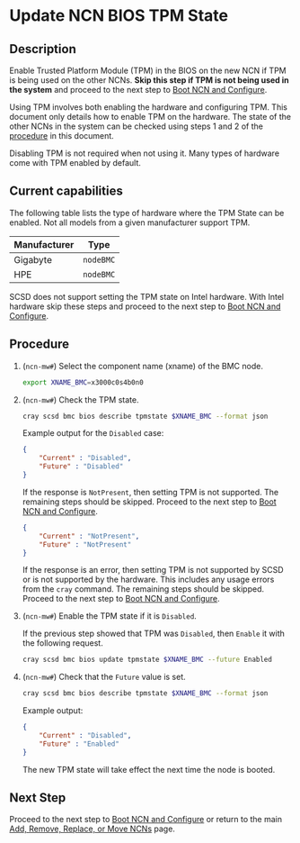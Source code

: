 # Update NCN BIOS TPM State

## Description

Enable Trusted Platform Module (TPM) in the BIOS on the new NCN if TPM is being used on the other NCNs.
**Skip this step if TPM is not being used in the system** and proceed to the next step to [Boot NCN and Configure](Boot_NCN.md).

Using TPM involves both enabling the hardware and configuring TPM.
This document only details how to enable TPM on the hardware.
The state of the other NCNs in the system can be checked using steps 1 and 2 of the [procedure](#procedure) in this document.

Disabling TPM is not required when not using it. Many types of hardware come with TPM enabled by default.

## Current capabilities

The following table lists the type of hardware where the TPM State can be enabled. Not all models from a given manufacturer support TPM.

| **Manufacturer** | **Type**  |
|------------------|-----------|
| Gigabyte         | `nodeBMC` |
| HPE              | `nodeBMC` |

SCSD does not support setting the TPM state on Intel hardware.
With Intel hardware skip these steps and proceed to the next step to [Boot NCN and Configure](Boot_NCN.md).

## Procedure

1. (`ncn-mw#`) Select the component name (xname) of the BMC node. <a name="step1"></a>

    ```bash
    export XNAME_BMC=x3000c0s4b0n0
    ```

1. (`ncn-mw#`) Check the TPM state. <a name="step2"></a>

    ```bash
    cray scsd bmc bios describe tpmstate $XNAME_BMC --format json
    ```

    Example output for the `Disabled` case:

    ```json
    {
        "Current" : "Disabled",
        "Future" : "Disabled"
    }
    ```

    If the response is `NotPresent`, then setting TPM is not supported.
    The remaining steps should be skipped. Proceed to the next step to [Boot NCN and Configure](Boot_NCN.md).

    ```json
    {
        "Current" : "NotPresent",
        "Future" : "NotPresent"
    }
    ```

    If the response is an error, then setting TPM is not supported by SCSD or is not supported by the hardware.
    This includes any usage errors from the `cray` command.
    The remaining steps should be skipped. Proceed to the next step to [Boot NCN and Configure](Boot_NCN.md).

1. (`ncn-mw#`) Enable the TPM state if it is `Disabled`.

    If the previous step showed that TPM was `Disabled`, then `Enable` it with the following request.

    ```bash
    cray scsd bmc bios update tpmstate $XNAME_BMC --future Enabled
    ```

1. (`ncn-mw#`) Check that the `Future` value is set.

    ```bash
    cray scsd bmc bios describe tpmstate $XNAME_BMC --format json
    ```

    Example output:

    ```json
    {
        "Current" : "Disabled",
        "Future" : "Enabled"
    }
    ```

    The new TPM state will take effect the next time the node is booted.

## Next Step

Proceed to the next step to [Boot NCN and Configure](Boot_NCN.md) or return to the main [Add, Remove, Replace, or Move NCNs](Add_Remove_Replace_NCNs.md) page.
